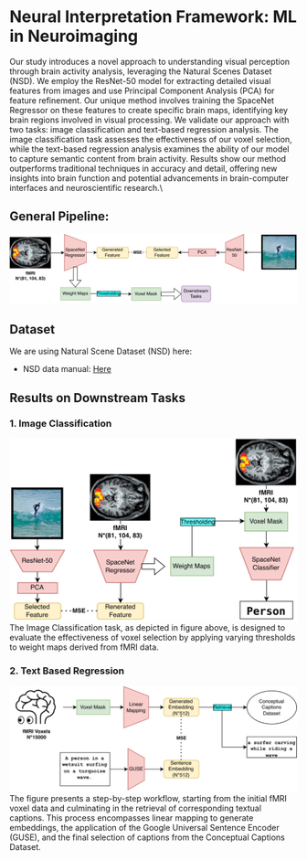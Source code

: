 # Neural Interpretation Framework: ML in Neuroimaging
Our study introduces a novel approach to understanding visual perception through brain activity analysis, leveraging the Natural Scenes Dataset (NSD). We employ the ResNet-50 model for extracting detailed visual features from images and use Principal Component Analysis (PCA) for feature refinement. Our unique method involves training the SpaceNet Regressor on these features to create specific brain maps, identifying key brain regions involved in visual processing. We validate our approach with two tasks: image classification and text-based regression analysis. The image classification task assesses the effectiveness of our voxel selection, while the text-based regression analysis examines the ability of our model to capture semantic content from brain activity. Results show our method outperforms traditional techniques in accuracy and detail, offering new insights into brain function and potential advancements in brain-computer interfaces and neuroscientific research.\
## General Pipeline:
![General Pipeline](./figures/GeneralPipeline.png)

## Dataset
We are using Natural Scene Dataset (NSD) here:
- NSD data manual: [Here](https://cvnlab.slite.page/p/CT9Fwl4_hc/NSD-Data-Manual)

## Results on Downstream Tasks
### 1. Image Classification
![Image Classification](./figures/ImageClassification.png)
The Image Classification task, as depicted in figure above, is designed to evaluate the effectiveness of voxel selection by applying varying thresholds to weight maps derived from fMRI data.

### 2. Text Based Regression
![Linear Mapping and Retrieval](./figures/LinearMapping&Retrieval.png)
The figure presents a step-by-step workflow, starting from the initial fMRI voxel data and culminating in the retrieval of corresponding textual captions. This process encompasses linear mapping to generate embeddings, the application of the Google Universal Sentence Encoder (GUSE), and the final selection of captions from the Conceptual Captions Dataset.
